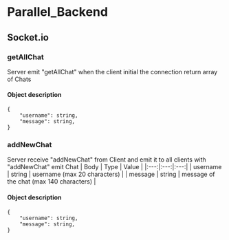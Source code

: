 # Parallel_Backend

## Socket.io

### getAllChat
Server emit "getAllChat" when the client initial the connection
return array of Chats
#### Object description
```
{
    "username": string,
    "message": string,
}
```

### addNewChat
Server receive "addNewChat" from Client and emit it to all clients with "addNewChat"
emit Chat
| Body | Type | Value |
|:---:|:---:|:---:|
| username | string | username (max 20 characters) |
| message | string | message of the chat (max 140 characters) |

#### Object description
```
{
    "username": string,
    "message": string,
}
```

